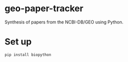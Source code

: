 # geo-paper-tracker
Synthesis of papers from the NCBI-DB/GEO using Python.

# Set up
```
pip install biopython
```
